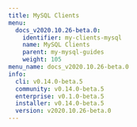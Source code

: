 ```yaml
---
title: MySQL Clients
menu:
  docs_v2020.10.26-beta.0:
    identifier: my-clients-mysql
    name: MySQL Clients
    parent: my-mysql-guides
    weight: 105
menu_name: docs_v2020.10.26-beta.0
info:
  cli: v0.14.0-beta.5
  community: v0.14.0-beta.5
  enterprise: v0.1.0-beta.5
  installer: v0.14.0-beta.5
  version: v2020.10.26-beta.0
---
```


